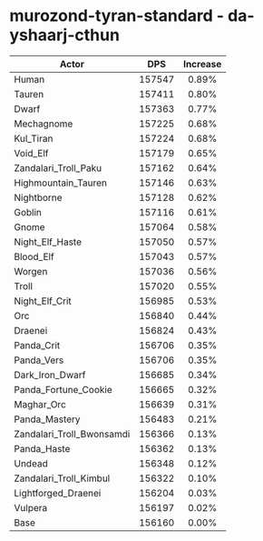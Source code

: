 # murozond-tyran-standard - da-yshaarj-cthun
| Actor | DPS | Increase |
|---|:---:|:---:|
|Human|157547|0.89%|
|Tauren|157411|0.80%|
|Dwarf|157363|0.77%|
|Mechagnome|157225|0.68%|
|Kul_Tiran|157224|0.68%|
|Void_Elf|157179|0.65%|
|Zandalari_Troll_Paku|157162|0.64%|
|Highmountain_Tauren|157146|0.63%|
|Nightborne|157128|0.62%|
|Goblin|157116|0.61%|
|Gnome|157064|0.58%|
|Night_Elf_Haste|157050|0.57%|
|Blood_Elf|157043|0.57%|
|Worgen|157036|0.56%|
|Troll|157020|0.55%|
|Night_Elf_Crit|156985|0.53%|
|Orc|156840|0.44%|
|Draenei|156824|0.43%|
|Panda_Crit|156706|0.35%|
|Panda_Vers|156706|0.35%|
|Dark_Iron_Dwarf|156685|0.34%|
|Panda_Fortune_Cookie|156665|0.32%|
|Maghar_Orc|156639|0.31%|
|Panda_Mastery|156483|0.21%|
|Zandalari_Troll_Bwonsamdi|156366|0.13%|
|Panda_Haste|156362|0.13%|
|Undead|156348|0.12%|
|Zandalari_Troll_Kimbul|156322|0.10%|
|Lightforged_Draenei|156204|0.03%|
|Vulpera|156197|0.02%|
|Base|156160|0.00%|
